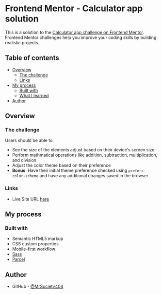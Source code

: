 # Frontend Mentor - Calculator app solution

This is a solution to the [Calculator app challenge on Frontend Mentor](https://www.frontendmentor.io/challenges/calculator-app-9lteq5N29). Frontend Mentor challenges help you improve your coding skills by building realistic projects. 

## Table of contents

- [Overview](#overview)
  - [The challenge](#the-challenge)
  - [Links](#links)
- [My process](#my-process)
  - [Built with](#built-with)
  - [What I learned](#what-i-learned)
- [Author](#author)

## Overview

### The challenge

Users should be able to:

- See the size of the elements adjust based on their device's screen size
- Perform mathmatical operations like addition, subtraction, multiplication, and division
- Adjust the color theme based on their preference
- **Bonus**: Have their initial theme preference checked using `prefers-color-scheme` and have any additional changes saved in the browser


### Links

- Live Site URL [here](https://mrsociety404.github.io/calculator-app/)

## My process

### Built with

- Semantic HTML5 markup
- CSS custom properties
- Mobile-first workflow
- [Sass](https://sass-lang.com/)
- [Parcel](https://parceljs.org/)

## Author

- GitHub - [@MrSociety404](https://github.com/MrSociety404)